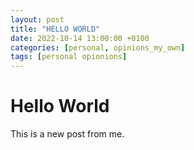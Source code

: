 ```yaml
---
layout: post
title: "HELLO WORLD"
date: 2022-10-14 13:00:00 +0100
categories: [personal, opinions_my_own]
tags: [personal opionions]
---
```


# Hello World

This is a new post from me.